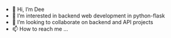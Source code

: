 - 👋 Hi, I’m Dee
- 👀 I’m interested in backend web development in python-flask
- 💞️ I’m looking to collaborate on backend and API projects
- 📫 How to reach me ...

<!---
dee-obuaya/dee-obuaya is a ✨ special ✨ repository because its `README.md` (this file) appears on your GitHub profile.
You can click the Preview link to take a look at your changes.
--->
